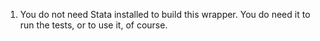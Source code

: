 


1) You do not need Stata installed to build this wrapper. You do need it to run the tests, or to use it, of course.
